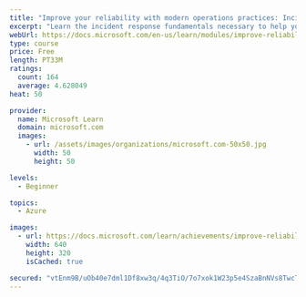 ```yaml
---
title: "Improve your reliability with modern operations practices: Incident response"
excerpt: "Learn the incident response fundamentals necessary to help you sustainably achieve the appropriate level of reliability in your systems, services, and products."
webUrl: https://docs.microsoft.com/en-us/learn/modules/improve-reliability-incidents/
type: course
price: Free
length: PT33M
ratings:
  count: 164
  average: 4.628049
heat: 50

provider:
  name: Microsoft Learn
  domain: microsoft.com
  images:
    - url: /assets/images/organizations/microsoft.com-50x50.jpg
      width: 50
      height: 50

levels:
  - Beginner

topics:
  - Azure

images:
  - url: https://docs.microsoft.com/learn/achievements/improve-reliability-incidents-social.png
    width: 640
    height: 320
    isCached: true

secured: "vtEnm9B/uOb40e7dml1Df8xw3q/4q3TiO/7o7xok1W23p5e4SzaBnNVs8TwcTftu21f/qQ6TdvAJnumPNhiVavZzqHYj5WesZXzWxl1+33dqpyv+BcBF70uMGmM69Qd3aAVRcbrA36hogA+FAGHjLcmDqaTbC9Dh8d9j0jKRRAU3YgjuaA1hz6Rb+yE82Ntrm8pZrbKUui+ocNHZBZXdgvMDRpA2wVCWglVowQ3JQZek2XEDUzZcU9FhHssLzPIcUYqCx0GEF4XTRbkwszxtlsqC0S0Vx1k31rci6cx1aKLRLz6+qkjZSe+MTZBJXLfLdilz5yAp5+NeKOnv7aXT0MqzmGAndc6cKIqmV2tB6S09s2Ybw7ILR8twlfQgfz8je6hA7eRavu5aLIllbTBuBrdR8+SQoiolgv8aN9Ntuq0=;lIXhSpbCSg74BOdBlcqINw=="
---
```


